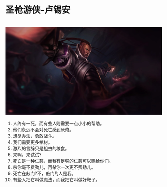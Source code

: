 # 圣枪游侠-卢锡安

<br/>
<img src='./imgs/lucian.png' width=600px>

1. 人终有一死，而有些人则需要一点小小的帮助。
2. 他们永远不会对死亡感到厌倦。
3. 想尽办法，勇敢战斗。
4. 我们需要更多棺材。
5. 激烈的言辞只是蛆虫的粮食。
6. 来啊，来试试?
7. 死亡是一种仁慈，而我有足够的仁慈可以赐给你们。
8. 杀你毫不费劲儿，再杀你一次更不费劲儿。
9. 死亡在敲门?不，敲门的人是我。
10. 有些人把它叫做魔法，而我把它叫做好靶子。


